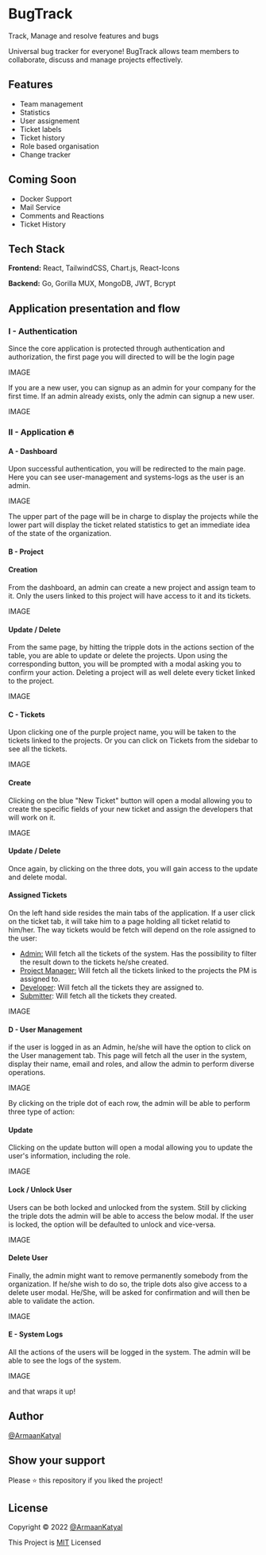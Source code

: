 
# BugTrack

Track, Manage and resolve features and bugs

Universal bug tracker for everyone! BugTrack allows team members to collaborate, discuss and manage projects effectively.
## Features

- Team management
- Statistics
- User assignement
- Ticket labels
- Ticket history
- Role based organisation
- Change tracker


## Coming Soon
- Docker Support
- Mail Service
- Comments and Reactions
- Ticket History


## Tech Stack

**Frontend:** React, TailwindCSS, Chart.js, React-Icons

**Backend:** Go, Gorilla MUX, MongoDB, JWT, Bcrypt


## Application presentation and flow

### I - Authentication
Since the core application is protected through authentication and authorization, the first page you will directed to will be the login page

IMAGE

If you are a new user, you can signup as an admin for your company for the first time. If an admin already exists, only the admin can signup a new user.

IMAGE


### II - Application 🔥

#### A - Dashboard
Upon successful authentication, you will be redirected to the main page. Here you can see user-management and systems-logs as the user is an admin.

IMAGE

The upper part of the page will be in charge to display the projects while the lower part will display the ticket related statistics to get an immediate idea of the state of the organization.


#### B - Project

#### Creation

From the dashboard, an admin can create a new project and assign team to it. Only the users linked to this project will have access to it and its tickets.

IMAGE


#### Update / Delete

From the same page, by hitting the tripple dots in the actions section of the table, you are able to update or delete the projects. Upon using the corresponding button, you will be prompted with a modal asking you to confirm your action. Deleting a project will as well delete every ticket linked to the project.

IMAGE

#### C - Tickets

Upon clicking one of the purple project name, you will be taken to the tickets linked to the projects. Or you can click on Tickets from the sidebar to see all the tickets.

IMAGE


#### Create

Clicking on the blue "New Ticket" button will open a modal allowing you to create the specific fields of your new ticket and assign the developers that will work on it.

IMAGE

#### Update / Delete

Once again, by clicking on the three dots, you will gain access to the update and delete modal.


#### Assigned Tickets

On the left hand side resides the main tabs of the application. If a user click on the ticket tab, it will take him to a page holding all ticket relatid to him/her. The way tickets would be fetch will depend on the role assigned to the user:
    
- <ins>Admin:</ins> Will fetch all the tickets of the system. Has the possibility to filter the result down to the tickets he/she created.
- <ins>Project Manager:</ins> Will fetch all the tickets linked to the projects the PM is assigned to. 
- <ins>Developer</ins>: Will fetch all the tickets they are assigned to.
- <ins>Submitter</ins>: Will fetch all the tickets they created.

IMAGE

#### D - User Management
if the user is logged in as an Admin, he/she will have the option to click on the User management tab.
This page will fetch all the user in the system, display their name, email and roles, and allow the admin to perform diverse operations.

IMAGE

By clicking on the triple dot of each row, the admin will be able to perform three type of action:

#### Update
Clicking on the update button will open a modal allowing you to update the user's information, including the role.

IMAGE

#### Lock / Unlock User
Users can be both locked and unlocked from the system. Still by clicking the triple dots the admin will be able to access the below modal. If the user is locked, the option will be defaulted to unlock and vice-versa.

IMAGE

#### Delete User
Finally, the admin might want to remove permanently somebody from the organization. If he/she wish to do so, the triple dots also give access to a delete user modal. He/She, will be asked for confirmation and will then be able to validate the action.

IMAGE

#### E - System Logs
All the actions of the users will be logged in the system. The admin will be able to see the logs of the system.

IMAGE

and that wraps it up!

## Author

[@ArmaanKatyal](https://github.com/ArmaanKatyal)


## Show your support

Please ⭐️ this repository if you liked the project!


## License
Copyright © 2022 [@ArmaanKatyal](https://github.com/ArmaanKatyal)

This Project is [MIT](https://choosealicense.com/licenses/mit/) Licensed

